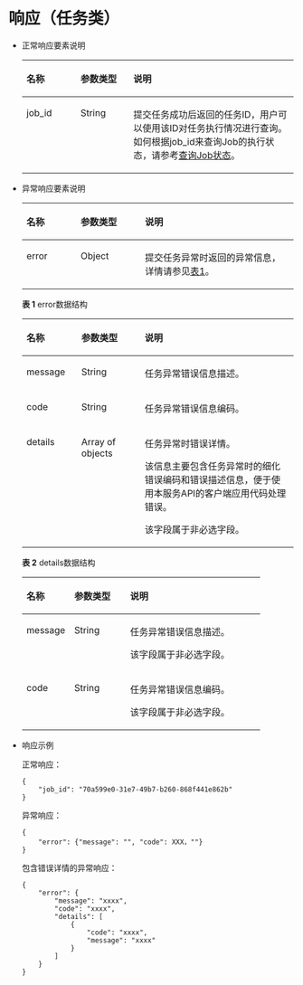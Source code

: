 # 响应（任务类）<a name="ZH-CN_TOPIC_0022067714"></a>

-   正常响应要素说明

    <a name="table757167711151"></a>
    <table><thead align="left"><tr id="row5251903911151"><th class="cellrowborder" valign="top" width="19.86%" id="mcps1.1.4.1.1"><p id="p2618376611151"><a name="p2618376611151"></a><a name="p2618376611151"></a>名称</p>
    </th>
    <th class="cellrowborder" valign="top" width="19.48%" id="mcps1.1.4.1.2"><p id="p4051029311151"><a name="p4051029311151"></a><a name="p4051029311151"></a>参数类型</p>
    </th>
    <th class="cellrowborder" valign="top" width="60.660000000000004%" id="mcps1.1.4.1.3"><p id="p6010832511151"><a name="p6010832511151"></a><a name="p6010832511151"></a>说明</p>
    </th>
    </tr>
    </thead>
    <tbody><tr id="row3693617411151"><td class="cellrowborder" valign="top" width="19.86%" headers="mcps1.1.4.1.1 "><p id="p3904008711151"><a name="p3904008711151"></a><a name="p3904008711151"></a>job_id</p>
    </td>
    <td class="cellrowborder" valign="top" width="19.48%" headers="mcps1.1.4.1.2 "><p id="p813044011151"><a name="p813044011151"></a><a name="p813044011151"></a>String</p>
    </td>
    <td class="cellrowborder" valign="top" width="60.660000000000004%" headers="mcps1.1.4.1.3 "><p id="p5458589811151"><a name="p5458589811151"></a><a name="p5458589811151"></a>提交任务成功后返回的任务ID，用户可以使用该ID对任务执行情况进行查询。如何根据job_id来查询Job的执行状态，请参考<a href="查询Job状态.md">查询Job状态</a>。</p>
    </td>
    </tr>
    </tbody>
    </table>


-   异常响应要素说明

    <a name="table6467239411151"></a>
    <table><thead align="left"><tr id="row2581079811151"><th class="cellrowborder" valign="top" width="19.93%" id="mcps1.1.4.1.1"><p id="p1029990211151"><a name="p1029990211151"></a><a name="p1029990211151"></a>名称</p>
    </th>
    <th class="cellrowborder" valign="top" width="23.69%" id="mcps1.1.4.1.2"><p id="p2898571411151"><a name="p2898571411151"></a><a name="p2898571411151"></a>参数类型</p>
    </th>
    <th class="cellrowborder" valign="top" width="56.379999999999995%" id="mcps1.1.4.1.3"><p id="p6614149111151"><a name="p6614149111151"></a><a name="p6614149111151"></a>说明</p>
    </th>
    </tr>
    </thead>
    <tbody><tr id="row5586052011151"><td class="cellrowborder" valign="top" width="19.93%" headers="mcps1.1.4.1.1 "><p id="p2840824911151"><a name="p2840824911151"></a><a name="p2840824911151"></a>error</p>
    </td>
    <td class="cellrowborder" valign="top" width="23.69%" headers="mcps1.1.4.1.2 "><p id="p1936686411151"><a name="p1936686411151"></a><a name="p1936686411151"></a>Object</p>
    </td>
    <td class="cellrowborder" valign="top" width="56.379999999999995%" headers="mcps1.1.4.1.3 "><p id="p2558244011151"><a name="p2558244011151"></a><a name="p2558244011151"></a>提交任务异常时返回的异常信息，详情请参见<a href="#table6409189311151">表1</a>。</p>
    </td>
    </tr>
    </tbody>
    </table>

    **表 1**  error数据结构

    <a name="table6409189311151"></a>
    <table><thead align="left"><tr id="row2324327311151"><th class="cellrowborder" valign="top" width="20.169999999999998%" id="mcps1.2.4.1.1"><p id="p365693111151"><a name="p365693111151"></a><a name="p365693111151"></a>名称</p>
    </th>
    <th class="cellrowborder" valign="top" width="23.369999999999997%" id="mcps1.2.4.1.2"><p id="p2777597711151"><a name="p2777597711151"></a><a name="p2777597711151"></a>参数类型</p>
    </th>
    <th class="cellrowborder" valign="top" width="56.46%" id="mcps1.2.4.1.3"><p id="p3526170111151"><a name="p3526170111151"></a><a name="p3526170111151"></a>说明</p>
    </th>
    </tr>
    </thead>
    <tbody><tr id="row3762550011151"><td class="cellrowborder" valign="top" width="20.169999999999998%" headers="mcps1.2.4.1.1 "><p id="p2776668011151"><a name="p2776668011151"></a><a name="p2776668011151"></a>message</p>
    </td>
    <td class="cellrowborder" valign="top" width="23.369999999999997%" headers="mcps1.2.4.1.2 "><p id="p3450864111151"><a name="p3450864111151"></a><a name="p3450864111151"></a>String</p>
    </td>
    <td class="cellrowborder" valign="top" width="56.46%" headers="mcps1.2.4.1.3 "><p id="p4373654211151"><a name="p4373654211151"></a><a name="p4373654211151"></a>任务异常错误信息描述。</p>
    </td>
    </tr>
    <tr id="row5808456411151"><td class="cellrowborder" valign="top" width="20.169999999999998%" headers="mcps1.2.4.1.1 "><p id="p722924311151"><a name="p722924311151"></a><a name="p722924311151"></a>code</p>
    </td>
    <td class="cellrowborder" valign="top" width="23.369999999999997%" headers="mcps1.2.4.1.2 "><p id="p4869780211151"><a name="p4869780211151"></a><a name="p4869780211151"></a>String</p>
    </td>
    <td class="cellrowborder" valign="top" width="56.46%" headers="mcps1.2.4.1.3 "><p id="p5220791411151"><a name="p5220791411151"></a><a name="p5220791411151"></a>任务异常错误信息编码。</p>
    </td>
    </tr>
    <tr id="row152703448361"><td class="cellrowborder" valign="top" width="20.169999999999998%" headers="mcps1.2.4.1.1 "><p id="p6270164414368"><a name="p6270164414368"></a><a name="p6270164414368"></a>details</p>
    </td>
    <td class="cellrowborder" valign="top" width="23.369999999999997%" headers="mcps1.2.4.1.2 "><p id="p1527164413365"><a name="p1527164413365"></a><a name="p1527164413365"></a>Array of objects</p>
    </td>
    <td class="cellrowborder" valign="top" width="56.46%" headers="mcps1.2.4.1.3 "><p id="p6161120143914"><a name="p6161120143914"></a><a name="p6161120143914"></a>任务异常时错误详情。</p>
    <p id="p12711744153618"><a name="p12711744153618"></a><a name="p12711744153618"></a>该信息主要包含任务异常时的细化错误编码和错误描述信息，便于使用本服务API的客户端应用代码处理错误。</p>
    <p id="p1036024715422"><a name="p1036024715422"></a><a name="p1036024715422"></a>该字段属于非必选字段。</p>
    </td>
    </tr>
    </tbody>
    </table>

    **表 2**  details数据结构

    <a name="table13473121174414"></a>
    <table><thead align="left"><tr id="row1047321116442"><th class="cellrowborder" valign="top" width="20.03200320032003%" id="mcps1.2.4.1.1"><p id="p16841815164410"><a name="p16841815164410"></a><a name="p16841815164410"></a>名称</p>
    </th>
    <th class="cellrowborder" valign="top" width="23.492349234923495%" id="mcps1.2.4.1.2"><p id="p156848154441"><a name="p156848154441"></a><a name="p156848154441"></a>参数类型</p>
    </th>
    <th class="cellrowborder" valign="top" width="56.47564756475647%" id="mcps1.2.4.1.3"><p id="p2684915114416"><a name="p2684915114416"></a><a name="p2684915114416"></a>说明</p>
    </th>
    </tr>
    </thead>
    <tbody><tr id="row154741118449"><td class="cellrowborder" valign="top" width="20.03200320032003%" headers="mcps1.2.4.1.1 "><p id="p20684191534416"><a name="p20684191534416"></a><a name="p20684191534416"></a>message</p>
    </td>
    <td class="cellrowborder" valign="top" width="23.492349234923495%" headers="mcps1.2.4.1.2 "><p id="p136843156446"><a name="p136843156446"></a><a name="p136843156446"></a>String</p>
    </td>
    <td class="cellrowborder" valign="top" width="56.47564756475647%" headers="mcps1.2.4.1.3 "><p id="p186847153447"><a name="p186847153447"></a><a name="p186847153447"></a>任务异常错误信息描述。</p>
    <p id="p39751736204614"><a name="p39751736204614"></a><a name="p39751736204614"></a>该字段属于非必选字段。</p>
    </td>
    </tr>
    <tr id="row1747410114445"><td class="cellrowborder" valign="top" width="20.03200320032003%" headers="mcps1.2.4.1.1 "><p id="p968411574417"><a name="p968411574417"></a><a name="p968411574417"></a>code</p>
    </td>
    <td class="cellrowborder" valign="top" width="23.492349234923495%" headers="mcps1.2.4.1.2 "><p id="p268510154449"><a name="p268510154449"></a><a name="p268510154449"></a>String</p>
    </td>
    <td class="cellrowborder" valign="top" width="56.47564756475647%" headers="mcps1.2.4.1.3 "><p id="p968518151442"><a name="p968518151442"></a><a name="p968518151442"></a>任务异常错误信息编码。</p>
    <p id="p940013934613"><a name="p940013934613"></a><a name="p940013934613"></a>该字段属于非必选字段。</p>
    </td>
    </tr>
    </tbody>
    </table>


-   响应示例

    正常响应：

    ```
    { 
        "job_id": "70a599e0-31e7-49b7-b260-868f441e862b"
    } 
    ```

    异常响应：

    ```
    { 
        "error": {"message": "", "code": XXX，""}
    } 
    ```

    包含错误详情的异常响应：

    ```
    {
        "error": {
            "message": "xxxx",
            "code": "xxxx",
            "details": [
                {
                    "code": "xxxx",
                    "message": "xxxx"
                }
            ]
        }
    }
    ```


